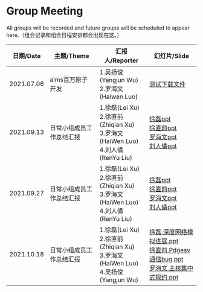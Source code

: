 # Group Meeting

All groups will be recorded and future groups will be scheduled to appear here.（组会记录和组会日程安排都会出现在这。）

| 日期/Date  | 主题/Theme               | 汇报人/Reporter                                              | 幻灯片/Slide                                                 |
| ---------- | ------------------------ | ------------------------------------------------------------ | ------------------------------------------------------------ |
| 2021.07.06 | aims百万原子开发         | 1.吴扬俊(Yangjun Wu)<br />2.罗海文(Haiwen Luo)               | <a href="resource/test.pdf" target="_blank">测试下载文件</a> |
| 2021.09.13 | 日常小组成员工作总结汇报 | 1.徐磊(Lei Xu)<br />2.徐直前(Zhiqian Xu)<br />3.罗海文(HaiWen Luo)<br />4.刘人僪(RenYu Liu) |  <a href="resource/徐磊-9-13组会.pdf" target="_blank">徐磊ppt</a><br /><a href="resource/20210913徐直前MPS.pdf" target="_blank">徐直前ppt</a><br /><a href="resource/luohaiwen_optimization_of_rho_and_H.pdf" target="_blank">罗海文ppt</a><br /><a href="resource/刘人僪9.13程序调试Roofline.pdf" target="_blank">刘人僪ppt</a>|
| 2021.09.27 | 日常小组成员工作总结汇报 | 1.徐磊(Lei Xu)<br />2.徐直前(Zhiqian Xu)<br />3.罗海文(HaiWen Luo)<br />4.刘人僪(RenYu Liu) |  <a href="resource/2021.9.27.xulei.pdf" target="_blank">徐磊ppt</a><br /><a href="resource/2021.9.27.xuzhiqian.pdf" target="_blank">徐直前ppt</a><br /><a href="resource/2021.9.27.luohaiwen.pdf" target="_blank">罗海文ppt</a><br /><a href="resource/2021.9.27.liurenyu.pdf" target="_blank">刘人僪ppt</a>|
| 2021.10.18 | 日常小组成员工作总结汇报 | 1.徐磊(Lei Xu)<br />2.徐直前(Zhiqian Xu)<br />3.罗海文(HaiWen Luo)<br />4.吴扬俊(Yangjun Wu) |  <a href="resource/2021.10.18.xulei.ppt" target="_blank">徐磊.深度网络模拟进展.ppt</a><br /><a href="resource/Pdgesv通信bug.pptx" target="_blank">徐直前.Pdgesv通信bug.ppt</a><br /><a href="resource/罗海文_主核集中式规约.pdf" target="_blank">罗海文.主核集中式规约.ppt</a>|
